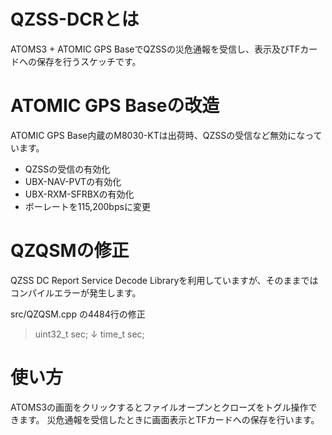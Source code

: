 
# QZSS-DCRとは

ATOMS3 + ATOMIC GPS BaseでQZSSの災危通報を受信し、表示及びTFカードへの保存を行うスケッチです。


# ATOMIC GPS Baseの改造

ATOMIC GPS Base内蔵のM8030-KTは出荷時、QZSSの受信など無効になっています。
- QZSSの受信の有効化
- UBX-NAV-PVTの有効化
- UBX-RXM-SFRBXの有効化
- ボーレートを115,200bpsに変更


# QZQSMの修正

QZSS DC Report Service Decode Libraryを利用していますが、そのままではコンパイルエラーが発生します。

src/QZQSM.cpp の4484行の修正
> uint32_t sec;
↓
> time_t sec;


# 使い方

ATOMS3の画面をクリックするとファイルオープンとクローズをトグル操作できます。
災危通報を受信したときに画面表示とTFカードへの保存を行います。
